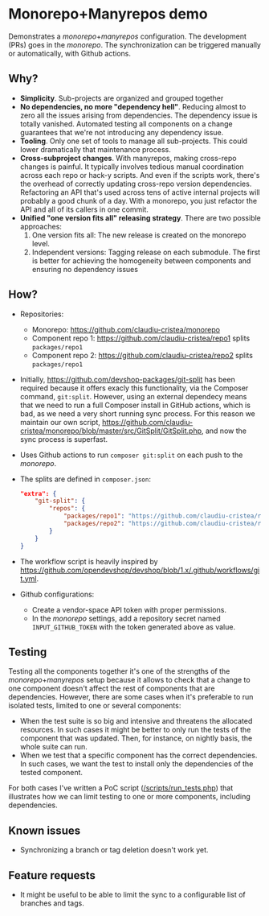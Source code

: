 # Monorepo+Manyrepos demo

Demonstrates a _monorepo_+_manyrepos_ configuration. The development (PRs) goes in the _monorepo_. The synchronization can be triggered manually or automatically, with Github actions.

## Why?

* **Simplicity**. Sub-projects are organized and grouped together
* **No dependencies, no more "dependency hell"**. Reducing almost to zero all the issues arising from dependencies. The dependency issue is totally vanished. Automated testing all components on a change guarantees that we're not introducing any dependency issue.
* **Tooling**. Only one set of tools to manage all sub-projects. This could lower dramatically that maintenance process.
* **Cross-subproject changes**. With manyrepos, making cross-repo changes is painful. It typically involves tedious manual coordination across each repo or hack-y scripts. And even if the scripts work, there's the overhead of correctly updating cross-repo version dependencies. Refactoring an API that's used across tens of active internal projects will probably a good chunk of a day. With a monorepo, you just refactor the API and all of its callers in one commit.
* **Unified "one version fits all" releasing strategy**. There are two possible approaches:
  1. One version fits all: The new release is created on the monorepo level.
  1. Independent versions: Tagging release  on each submodule.
  The first is better for achieving the homogeneity between components and ensuring no dependency issues

## How?

* Repositories:
  * Monorepo: https://github.com/claudiu-cristea/monorepo
  * Component repo 1: https://github.com/claudiu-cristea/repo1 splits `packages/repo1`
  * Component repo 2: https://github.com/claudiu-cristea/repo2 splits `packages/repo1`

* Initially, https://github.com/devshop-packages/git-split has been required
  because it offers exacly this functionality, via the Composer command,
  `git:split`. However, using an external dependecy means that we need to run a
  full Composer install in GitHub actions, which is bad, as we need a very short
  running sync process. For this reason we maintain our own script,
  https://github.com/claudiu-cristea/monorepo/blob/master/src/GitSplit/GitSplit.php,
  and now the sync process is superfast.
* Uses Github actions to run `composer git:split` on each push to the _monorepo_.
* The splits are defined in `composer.json`:
  ```json
  "extra": {
      "git-split": {
          "repos": {
              "packages/repo1": "https://github.com/claudiu-cristea/repo1.git",
              "packages/repo2": "https://github.com/claudiu-cristea/repo2.git"
          }
      }
  }
  ```
* The workflow script is heavily inspired by
  https://github.com/opendevshop/devshop/blob/1.x/.github/workflows/git.yml.
* Github configurations:
  * Create a vendor-space API token with proper permissions.
  * In the _monorepo_ settings, add a repository secret named
    `INPUT_GITHUB_TOKEN` with the token generated above as value.
    
## Testing

Testing all the components together it's one of the strengths of the _monorepo_+_manyrepos_ setup because it allows to check that a change to one component doesn't affect the rest of components that are dependencies. However, there are some cases when it's preferable to run isolated tests, limited to one or several components:
* When the test suite is so big and intensive and threatens the allocated resources. In such cases it might be better to only run the tests of the component that was updated. Then, for instance, on nightly basis, the whole suite can run.
* When we test that a specific component has the correct dependencies. In such cases, we want the test to install only the dependencies of the tested component.

For both cases I've written a PoC script ([/scripts/run_tests.php](./scripts/run_tests.php)) that illustrates how we can limit testing to one or more components, including dependencies. 

## Known issues
  
* Synchronizing a branch or tag deletion doesn't work yet.

## Feature requests

* It might be useful to be able to limit the sync to a configurable list of branches and tags.
